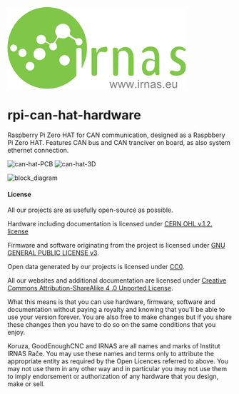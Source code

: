 ![irnas_logo](https://github.com/IRNAS/pira-smart-hardware/blob/master/Pics/irnas_logo.png)
# rpi-can-hat-hardware

Raspberry Pi Zero HAT for CAN communication, designed as a Raspbbery Pi Zero HAT. Features CAN bus and CAN tranciver on board, as also system ethernet connection.

![can-hat-PCB](https://github.com/IRNAS/rpi-can-hat-hardware/blob/master/rpi-can-hat/pictures/pcb_RPi-CAN.PNG)
![can-hat-3D](https://github.com/IRNAS/rpi-can-hat-hardware/blob/master/rpi-can-hat/pictures/RPi-can.PNG)

![block_diagram](https://github.com/IRNAS/rpi-can-hat-hardware/blob/master/rpi-can-hat/pictures/Block-diagram.PNG)

#### License

All our projects are as usefully open-source as possible.

Hardware including documentation is licensed under [CERN OHL v.1.2. license](http://www.ohwr.org/licenses/cern-ohl/v1.2)

Firmware and software originating from the project is licensed under [GNU GENERAL PUBLIC LICENSE v3](http://www.gnu.org/licenses/gpl-3.0.en.html).

Open data generated by our projects is licensed under [CC0](https://creativecommons.org/publicdomain/zero/1.0/legalcode).

All our websites and additional documentation are licensed under [Creative Commons Attribution-ShareAlike 4 .0 Unported License](https://creativecommons.org/licenses/by-sa/4.0/legalcode).

What this means is that you can use hardware, firmware, software and documentation without paying a royalty and knowing that you'll be able to use your version forever. You are also free to make changes but if you share these changes then you have to do so on the same conditions that you enjoy.

Koruza, GoodEnoughCNC and IRNAS are all names and marks of Institut IRNAS Rače. 
You may use these names and terms only to attribute the appropriate entity as required by the Open Licences referred to above. You may not use them in any other way and in particular you may not use them to imply endorsement or authorization of any hardware that you design, make or sell.


